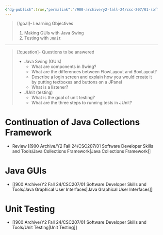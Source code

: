 ```yaml
---
{"dg-publish":true,"permalink":"/900-archive/y2-fall-24/csc-207/01-software-developer-skills-and-tools/week-4-java-graphical-user-interfaces-unit-testing/","tags":["lecture","note","university"],"created":"2024-09-24T21:44:20.000-04:00","updated":"2024-10-30T20:51:50.009-04:00"}
---
```



> [!goal]- Learning Objectives
>
> 1. Making GUIs with Java Swing
> 2. Testing with `JUnit`

---

> [!question]- Questions to be answered
>
> - Java Swing (GUIs)
>     - What are components in Swing?
>     - What are the differences between FlowLayout and BoxLayout?
>     - Describe a login screen and explain how you would create it by putting textboxes and buttons on a JPanel
>     - What is a listener?
> - JUnit (testing)
>     - What is the goal of unit testing?
>     - What are the three steps to running tests in JUnit?

# Continuation of Java Collections Framework

- Review [[900 Archive/Y2 Fall 24/CSC207/01 Software Developer Skills and Tools/Java Collections Framework\|Java Collections Framework]]

# Java GUIs

- [[900 Archive/Y2 Fall 24/CSC207/01 Software Developer Skills and Tools/Java Graphical User Interfaces\|Java Graphical User Interfaces]]

# Unit Testing

- [[900 Archive/Y2 Fall 24/CSC207/01 Software Developer Skills and Tools/Unit Testing\|Unit Testing]]
